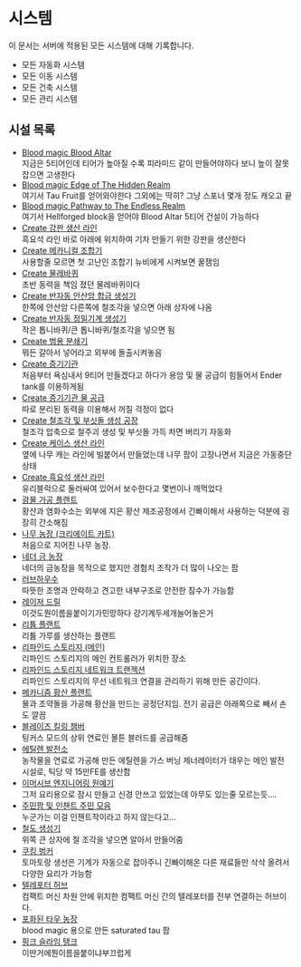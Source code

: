 # 시스템

이 문서는 서버에 적용된 모든 시스템에 대해 기록합니다.

- 모든 자동화 시스템
- 모든 이동 시스템
- 모든 건축 시스템
- 모든 관리 시스템

## 시설 목록

<!-- systems_list_dest_open -->
- [ Blood magic Blood Altar](bl_blood_alter.md)  
지금은 5티어인데 티어가 높아질 수록 피라미드 같이 만들어야하다 보니 높이 잘못 잡으면 고생한다
- [ Blood magic Edge of The Hidden Realm](bl_edge_of_the_hidden_realm.md)  
여기서 Tau Fruit를 얻어와야한다 그외에는 딱히? 그냥 스포너 몇개 정도 캐오고 끝
- [ Blood magic Pathway to The Endless Realm](bl_pathway_to_the_endless_realm.md)  
여기서 Hellforged block을 얻어야 Blood Altar 5티어 건설이 가능하다
- [ Create 강판 생산 라인](create_plate_line.md)  
흑요석 라인 바로 아래에 위치하여 기차 만들기 위한 강판을 생산한다
- [ Create 메카니컬 조합기](create_mechanical_crafter.md)  
사용할줄 모르면 첫 고난인 조합기 뉴비에게 시켜보면 꿀잼임
- [ Create 물레바퀴](create_waterwheel.md)  
초반 동력을 책임 졌던 물레바퀴이다
- [ Create 반자동 안산암 합금 생성기](create_semiauto_andesite_alloy_maker.md)  
한쪽에 안산암 다른쪽에 철조각을 넣으면 아래 상자에 나옴
- [ Create 반자동 정밀기계 생성기](create_semiauto_refinedmachine_generator.md)  
작은 톱니바퀴/큰 톱니바퀴/철조각을 넣으면 됨
- [ Create 범용 분쇄기](create_universial_crusher.md)  
뭐든 갈아서 넣어라고 외부에 돌출시켜놓음
- [ Create 증기기관](create_steam_engine.md)  
처음부터 욕심내서 9티어 만들겠다고 하다가 용암 및 물 공급이 힘들어서 Ender tank를 이용하게됨
- [ Create 증기기관 물 공급](create_water_supply.md)  
따로 분리된 동력을 이용해서 꺼질 걱정이 없다
- [ Create 철조각 및 부싯돌 생성 공장](create_iron_flint_steal_factory.md)  
철조각 압축으로 철주괴 생성 및 부싯돌 가득 차면 버리기 자동화
- [ Create 케이스 생산 라인](create_case_line.md)  
옆에 나무 캐는 라인에 빌붙어서 만들었는데 나무 팜이 고장나면서 지금은 가동중단 상태
- [ Create 흑요석 생산 라인](create_obsidian_line.md)  
유리블럭으로 둘러싸여 있어서 보수한다고 몇번이나 깨먹었다
- [ 광물 가공 플랜트](mk_ore_processing_plant.md)  
황산과 염화수소는 외부에 지은 황산 제조공정에서 긴빠이해서 사용하는 덕분에 굉장히 간소해짐
- [ 나무 농장 (크리에이트 카트)](tree_farm_create_cart.md)  
처음으로 지어진 나무 농장.  
- [ 네더 금 농장](nether_gold_farm.md)  
네더의 금농장을 목적으로 했지만 경험치 조작가 더 많이 나오는 팜  
- [ 러브하우수 ](love_house.md)  
따뜻한 조명과 안락하고 견고한 내부구조로 안전한 잠수가 가능함
- [ 레이저 드릴](laser_drill.md)  
이것도뭔이름을붙이기가민망하다 걍기계두세개늘어놓은거
- [ 리튬 플랜트](mk_lithum_plant.md)  
리튬 가루를 생산하는 플랜트
- [ 리파인드 스토리지 (메인)](rs_main.md)  
리파인드 스토리지의 메인 컨트롤러가 위치한 장소
- [ 리파인드 스토리지 네트워크 트랜젝션](rs_network_tranjection.md)  
리파인드 스토리지의 무선 네트워크 연결을 관리하기 위해 만든 공간이다.  
- [ 메카니즘 황산 플랜트](mk_sulfer_plant.md)  
물과 조약돌을 가공해 황산을 만드는 공정단지임. 전기 공급은 아래쪽으로 빼서 손도 깔끔
- [ 블레이즈 킬링 챔버](blaze_killing_chamber.md)  
팅커스 모드의 상위 연료인 몰튼 블러드를 공급해줌
- [ 에틸렌 발전소](mk_ethylene_generator.md)  
농작물을 연료로 가공해 만든 에틸렌을 가스 버닝 제너레이터가 태우는 메인 발전 시설로, 틱당 약 15만FE를 생산함
- [ 이머시브 엔지니어링 원예기](ie_garden_clothe.md)  
그저 요리용으로 잠시 만들고 신경 안쓰고 있었는데 아무도 있는줄 모르는듯....
- [ 주민팜 및 인챈트 주민 모음](viliager_farm.md)  
누군가는 이걸 인챈트작이라고 하지 않는다고...
- [ 철도 생성기](rail_generator.md)  
위쪽 큰 상자에 철 조각을 넣으면 알아서 만들어줌
- [ 쿠킹 벙커](cooking_bunker.md)  
토마토랑 생선은 기계가 자동으로 잡아주니 긴빠이해온 다른 재료들만 삭삭 올려서 다양한 요리가 가능함
- [ 텔레포터 허브](teleporter_hub.md)  
컴팩트 머신 차원 안에 위치한 컴팩트 머신 간의 텔레포터를 전부 연결하는 허브이다.
- [ 포화된 타우 농장](saturated_tau_farm.md)  
blood magic 용으로 만든 saturated tau 팜
- [ 핑크 슬라임 탱크](pink_slime_tank.md)  
이딴거에뭔이름을붙이냐부끄럽게
<!-- systems_list_dest_close -->
